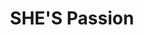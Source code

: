 ---
title: "SHE'S Passion"
url: /raipur/shes-passion-labhanda-g-eroad-jivan-vihar/
shop: clothes
---